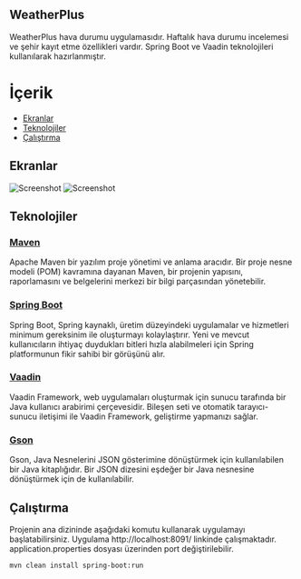 ## WeatherPlus

WeatherPlus hava durumu uygulamasıdır. Haftalık hava durumu incelemesi ve şehir kayıt etme özellikleri vardır. Spring Boot ve Vaadin teknolojileri kullanılarak hazırlanmıştır.

# İçerik

-	[Ekranlar](#ekranlar)
-	[Teknolojiler](#teknolojiler)
-	[Çalıştırma](#çalıştırma)


## Ekranlar
 ![Screenshot](https://cdn.dribbble.com/users/218187/screenshots/2357046/weather_1x.png)
 ![Screenshot](https://cdn.dribbble.com/users/218187/screenshots/2357046/weather_1x.png)

## Teknolojiler

### [Maven](https://maven.apache.org/)

Apache Maven bir yazılım proje yönetimi ve anlama aracıdır. Bir proje nesne modeli (POM) kavramına dayanan Maven, bir projenin yapısını, raporlamasını ve belgelerini merkezi bir bilgi parçasından yönetebilir.

### [Spring Boot](https://github.com/spring-projects/spring-boot)

Spring Boot, Spring kaynaklı, üretim düzeyindeki uygulamalar ve hizmetleri minimum gereksinim ile oluşturmayı kolaylaştırır. Yeni ve mevcut kullanıcıların ihtiyaç duydukları bitleri hızla alabilmeleri için Spring platformunun fikir sahibi bir görüşünü alır.
 
### [Vaadin](https://vaadin.com/)

Vaadin Framework, web uygulamaları oluşturmak için sunucu tarafında bir Java kullanıcı arabirimi çerçevesidir. Bileşen seti ve otomatik tarayıcı-sunucu iletişimi ile Vaadin Framework, geliştirme yapmanızı sağlar.

### [Gson](https://github.com/google/gson)

Gson, Java Nesnelerini JSON gösterimine dönüştürmek için kullanılabilen bir Java kitaplığıdır. Bir JSON dizesini eşdeğer bir Java nesnesine dönüştürmek için de kullanılabilir. 


## Çalıştırma

Projenin ana dizininde aşağıdaki komutu kullanarak uygulamayı başlatabilirsiniz. 
Uygulama http://localhost:8091/ linkinde çalışmaktadır. application.properties dosyası üzerinden port değiştirilebilir.

```
mvn clean install spring-boot:run
```
